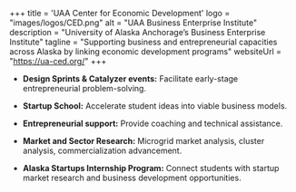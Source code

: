+++
title = 'UAA Center for Economic Development'
logo = "images/logos/CED.png"
alt = "UAA Business Enterprise Institute"
description = "University of Alaska Anchorage’s Business Enterprise Institute"
tagline = "Supporting business and entrepreneurial capacities across Alaska by linking economic development programs"
websiteUrl = "https://ua-ced.org/"
+++

* **Design Sprints & Catalyzer events:** Facilitate early-stage entrepreneurial problem-solving.

* **Startup School:** Accelerate student ideas into viable business models.

* **Entrepreneurial support:** Provide coaching and technical assistance.

* **Market and Sector Research:** Microgrid market analysis, cluster analysis, commercialization advancement.

* **Alaska Startups Internship Program:** Connect students with startup market research and business development opportunities.

